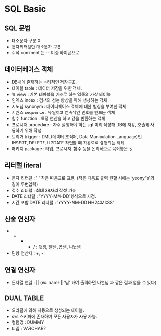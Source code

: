 # SQL Basic

## SQL 문법
* 대소문자 구분 X
* 문자리터럴만 대소문자 구분
* 주석 comment 는 -- 이중 하이픈으로


## 데이터베이스 객체
* DB내에 존재하는 논리적인 저장구조.
* 테이블 table : 데이터 저장을 위한 객체. 
* 뷰 view : 기본 테이블을 기초로 하는 일종의 가상 테이블
* 인덱스 index : 검색의 성능 향상을 위해 생성하는 객체
* 시노님 synonym : 데이터베이스 객체에 대한 별칭을 부여한 객체
* 시퀀스 sequence : 유일하고 연속적인 번호를 만드는 객체
* 함수 function : 특정 연산을 하고 값을 반환하는 객체
* 프로시저 procedure : 자주 실행해야 하는 sql 미리 작성해 DB에 저장, 호출해 사용하기 위해 작성
* 트리거 trigger : DML(데이터 조작어, Data Manipulation Language)인 INSERT, DELETE, UPDATE 작업할 때 자동으로 실행되는 객체
* 패키지 package : 타입, 프로시저, 함수 등을 논리적으로 묶어놓은 것

## 리터럴 literal 
* 문자 리터럴 : ' ' 작은 따옴표로 표현. (작은 따옴표 출력 원할 시에는 'yeony''s'와 같이 두번입력)
* 정수 리터럴 : 최대 38자리 작성 가능
* DATE 리터럴 : 'YYYY-MM-DD'형식으로 지정. 
* 시간 포함 DATE 리터럴 : 'YYYY-MM-DD HH24:MI:SS'

## 산술 연산자
* + - * / : 덧셈, 뺄셈, 곱셈, 나눗셈
* 단항 연산자 : +, - 

## 연결 연산자
- 문자열 연결 : || (ex. name ||'님' 하여 출력하면 나연님 과 같은 결과 얻을 수 있다)

## DUAL TABLE
- 오라클에 의해 자동으로 생성되는 테이블. 
- sys 스키마에 존재하며 모든 사용자가 사용 가능.
- 컬럼명 : DUMMY
- 타입 : VARCHAR2
